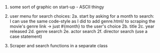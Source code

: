 1. some sort of graphic on start-up - ASCII thingy
2. user menu for search choices:
    2a. start by asking for a month to search:
       I can use the same code-style as I did to add genre.html/ to scraping
       the movie's genre link -> just #{month} to the user's choice
   2b. title
   2c. year released
   2d. genre search
   2e. actor search
   2f. director search
      (use a case statement)

3.  Scraper and search functions in a separate class
